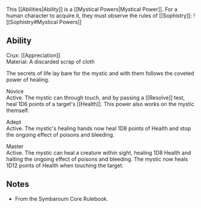 This [[Abilities|Ability]] is a [[Mystical Powers|Mystical Power]]. For a human character to acquire it, they must observe the rules of [[Sophistry]]:
![[Sophistry#Mystical Powers]]
## Ability
Crux: [[Appreciation]]<br>Material: A discarded scrap of cloth

The secrets of life lay bare for the mystic and with them follows the coveted power of healing.

Novice<br>Active. The mystic can through touch, and by passing a [[Resolve]] test, heal 1D6 points of a target's [[Health]]. This power also works on the mystic themself.

Adept<br>Active. The mystic's healing hands now heal 1D8 points of Health and stop the ongoing effect of poisons and bleeding.

Master<br>Active. The mystic can heal a creature within sight, healing 1D8 Health and halting the ongoing effect of poisons and bleeding. The mystic now heals 1D12 points of Health when touching the target.
## Notes
* From the Symbaroum Core Rulebook.